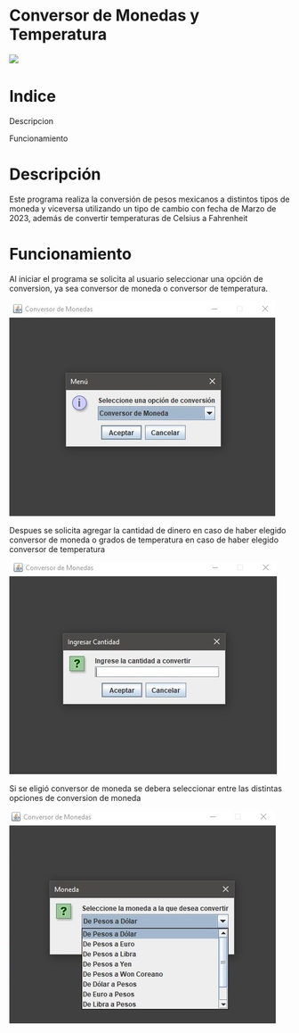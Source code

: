 # Conversor de Monedas y Temperatura

![](https://pandao.github.io/editor.md/images/logos/editormd-logo-180x180.png)

# Indice
Descripcion

Funcionamiento


# Descripción
Este programa realiza la conversión de pesos mexicanos a distintos tipos de moneda y viceversa utilizando un tipo de cambio con fecha de Marzo de 2023, además de convertir temperaturas de Celsius a Fahrenheit
# Funcionamiento
Al iniciar el programa se solicita al usuario seleccionar una opción de conversion, ya sea conversor de moneda o conversor de temperatura.

![](https://github.com/ricardoramirezmora/prueba/blob/master/Men%C3%BA%20de%20inicio.jpg)

Despues se solicita agregar la cantidad de dinero en caso de haber elegido conversor de moneda o grados de temperatura en caso de haber elegido conversor de temperatura

![](https://github.com/ricardoramirezmora/prueba/blob/master/Ingresar%20Cantidad.jpg)

Si se eligió conversor de moneda se debera seleccionar entre las distintas opciones de conversion de moneda

![](https://github.com/ricardoramirezmora/prueba/blob/master/Seleccion.jpg)


